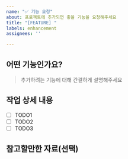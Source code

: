 ```yaml
---
name: "✅ 기능 요청"
about: 프로젝트에 추가되면 좋을 기능을 요청해주세요
title: "[FEATURE] "
labels: enhancement
assignees: ''

---
```


## 어떤 기능인가요?

> 추가하려는 기능에 대해 간결하게 설명해주세요

## 작업 상세 내용

- [ ] TODO1
- [ ] TODO2
- [ ] TODO3

## 참고할만한 자료(선택)
